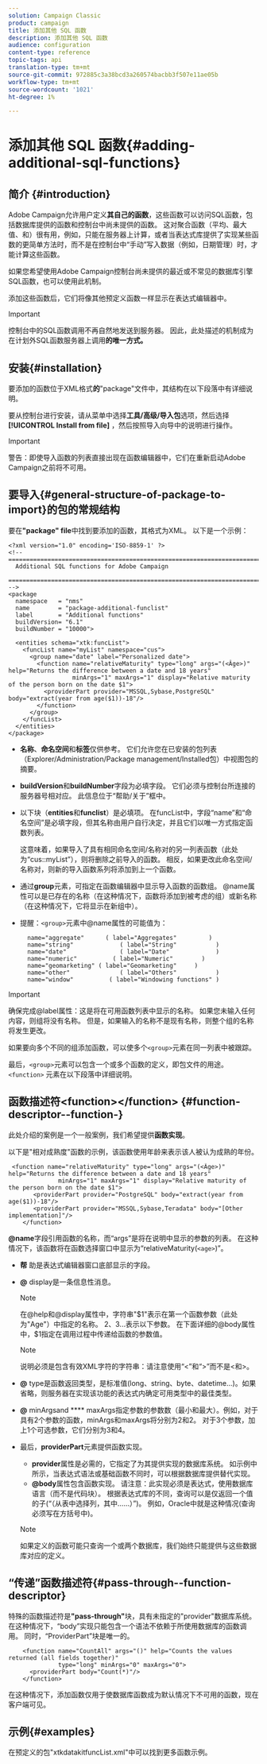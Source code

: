 ```yaml
---
solution: Campaign Classic
product: campaign
title: 添加其他 SQL 函数
description: 添加其他 SQL 函数
audience: configuration
content-type: reference
topic-tags: api
translation-type: tm+mt
source-git-commit: 972885c3a38bcd3a260574bacbb3f507e11ae05b
workflow-type: tm+mt
source-wordcount: '1021'
ht-degree: 1%

---
```



# 添加其他 SQL 函数{#adding-additional-sql-functions}

## 简介 {#introduction}

Adobe Campaign允许用户定义&#x200B;**其自己的函数**，这些函数可以访问SQL函数，包括数据库提供的函数和控制台中尚未提供的函数。 这对聚合函数（平均、最大值、和）很有用，例如，只能在服务器上计算，或者当表达式库提供了实现某些函数的更简单方法时，而不是在控制台中“手动”写入数据（例如，日期管理）时，才能计算这些函数。

如果您希望使用Adobe Campaign控制台尚未提供的最近或不常见的数据库引擎SQL函数，也可以使用此机制。

添加这些函数后，它们将像其他预定义函数一样显示在表达式编辑器中。

>[!IMPORTANT]
>
>控制台中的SQL函数调用不再自然地发送到服务器。 因此，此处描述的机制成为在计划外SQL函数服务器上调用&#x200B;**的唯一方式。**

## 安装{#installation}

要添加的函数位于XML格式&#x200B;**的**&quot;package&quot;文件中，其结构在以下段落中有详细说明。

要从控制台进行安装，请从菜单中选择&#x200B;**工具/高级/导入包**&#x200B;选项，然后选择&#x200B;**[!UICONTROL Install from file]** ，然后按照导入向导中的说明进行操作。

>[!IMPORTANT]
>
>警告：即使导入函数的列表直接出现在函数编辑器中，它们在重新启动Adobe Campaign之前将不可用。

## 要导入{#general-structure-of-package-to-import}的包的常规结构

要在&#x200B;**&quot;package&quot; file**&#x200B;中找到要添加的函数，其格式为XML。 以下是一个示例：

```
<?xml version="1.0" encoding='ISO-8859-1' ?>
<!-- ===========================================================================
  Additional SQL functions for Adobe Campaign
  ========================================================================== -->
<package
  namespace   = "nms"
  name        = "package-additional-funclist"
  label       = "Additional functions"
  buildVersion= "6.1"
  buildNumber = "10000">

  <entities schema="xtk:funcList">
    <funcList name="myList" namespace="cus">
      <group name="date" label="Personalized date">
        <function name="relativeMaturity" type="long" args="(<Âge>)" help="Returns the difference between a date and 18 years"
                  minArgs="1" maxArgs="1" display="Relative maturity of the person born on the date $1">
          <providerPart provider="MSSQL,Sybase,PostgreSQL" body="extract(year from age($1))-18"/>
        </function>
      </group>
    </funcList>
  </entities>
</package>
```

* **名称**、**命名空间**&#x200B;和&#x200B;**标签**&#x200B;仅供参考。 它们允许您在已安装的包列表（Explorer/Administration/Package management/Installed包）中视图包的摘要。
* **buildVersion**&#x200B;和&#x200B;**buildNumber**&#x200B;字段为必填字段。 它们必须与控制台所连接的服务器号相对应。 此信息位于“帮助/关于”框中。
* 以下块（**entities**&#x200B;和&#x200B;**funclist**）是必填项。 在funcList中，字段“name”和“命名空间”是必填字段，但其名称由用户自行决定，并且它们以唯一方式指定函数列表。

   这意味着，如果导入了具有相同命名空间/名称对的另一列表函数（此处为“cus::myList”），则将删除之前导入的函数。 相反，如果更改此命名空间/名称对，则新的导入函数系列将添加到上一个函数。

* 通过&#x200B;**group**&#x200B;元素，可指定在函数编辑器中显示导入函数的函数组。 @name属性可以是已存在的名称（在这种情况下，函数将添加到被考虑的组）或新名称（在这种情况下，它将显示在新组中）。
* 提醒：`<group>`元素中@name属性的可能值为：

   ```
     name="aggregate"      ( label="Aggregates"         )
     name="string"             ( label="String"           )
     name="date"               ( label="Date"             )
     name="numeric"          ( label="Numeric"        )
     name="geomarketing" ( label="Geomarketing"     )
     name="other"              ( label="Others"           )
     name="window"          ( label="Windowing functions" )
   ```

>[!IMPORTANT]
>
>确保完成@label属性：这是将在可用函数列表中显示的名称。 如果您未输入任何内容，则组将没有名称。 但是，如果输入的名称不是现有名称，则整个组的名称将发生更改。

如果要向多个不同的组添加函数，可以使多个`<group>`元素在同一列表中被跟踪。

最后，`<group>`元素可以包含一个或多个函数的定义，即包文件的用途。 `<function>`   元素在以下段落中详细说明。

## 函数描述符&lt;function>&lt;/function> {#function-descriptor--function-}

此处介绍的案例是一个一般案例，我们希望提供&#x200B;**函数实现**。

以下是&quot;相对成熟度&quot;函数的示例，该函数使用年龄来表示该人被认为成熟的年份。

```
 <function name="relativeMaturity" type="long" args="(<Âge>)" help="Returns the difference between a date and 18 years"
              minArgs="1" maxArgs="1" display="Relative maturity of the person born on the date $1">
       <providerPart provider="PostgreSQL" body="extract(year from age($1))-18"/>
       <providerPart provider="MSSQL,Sybase,Teradata" body="[Other implementation]"/>
    </function>
```

**@name**&#x200B;字段引用函数的名称，而“args”是将在说明中显示的参数的列表。 在这种情况下，该函数将在函数选择窗口中显示为“relativeMaturity(`<age>`)”。

* **帮** 助是表达式编辑器窗口底部显示的字段。
* **@** display是一条信息性消息。

   >[!NOTE]
   >
   >在@help和@display属性中，字符串&quot;$1&quot;表示在第一个函数参数（此处为&quot;Age&quot;）中指定的名称。 $2、$3...表示以下参数。 在下面详细的@body属性中，$1指定在调用过程中传递给函数的参数值。

   >[!NOTE]
   >
   >说明必须是包含有效XML字符的字符串：请注意使用“&lt;”和“>”而不是&lt;和>。

* **@** type是函数返回类型，是标准值(long、string、byte、datetime...)。如果省略，则服务器在实现该功能的表达式内确定可用类型中的最佳类型。
* **@** minArgsand  **** maxArgs指定参数的参数数（最小和最大）。例如，对于具有2个参数的函数，minArgs和maxArgs将分别为2和2。 对于3个参数，加上1个可选参数，它们分别为3和4。
* 最后，**providerPart**&#x200B;元素提供函数实现。

   * **provider**&#x200B;属性是必需的，它指定了为其提供实现的数据库系统。 如示例中所示，当表达式语法或基础函数不同时，可以根据数据库提供替代实现。
   * **@body**&#x200B;属性包含函数实现。 请注意：此实现必须是表达式，使用数据库语言（而不是代码块）。 根据表达式库的不同，查询可以是仅返回一个值的子(“（从表中选择列，其中……）”)。 例如，Oracle中就是这种情况(查询必须写在方括号中)。

   >[!NOTE]
   >
   >如果定义的函数可能只查询一个或两个数据库，我们始终只能提供与这些数据库对应的定义。

## “传递”函数描述符{#pass-through--function-descriptor}

特殊的函数描述符是&#x200B;**&quot;pass-through&quot;**&#x200B;块，具有未指定的&quot;provider&quot;数据库系统。 在这种情况下，“body”实现只能包含一个语法不依赖于所使用数据库的函数调用。 同时，“ProviderPart”块是唯一的。

```
    <function name="CountAll" args="()" help="Counts the values returned (all fields together)"
              type="long" minArgs="0" maxArgs="0">
      <providerPart body="Count(*)"/>
    </function>
```

在这种情况下，添加函数仅用于使数据库函数成为默认情况下不可用的函数，现在客户端可见。

## 示例{#examples}

在预定义的包&quot;xtkdatakitfuncList.xml&quot;中可以找到更多函数示例。
